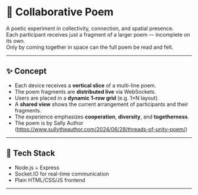 # 📜 Collaborative Poem

A poetic experiment in collectivity, connection, and spatial presence.  
Each participant receives just a fragment of a larger poem — incomplete on its own.  
Only by coming together in space can the full poem be read and felt.

---

## ✨ Concept

- Each device receives a **vertical slice** of a multi-line poem.
- The poem fragments are **distributed live** via WebSockets.
- Users are placed in a **dynamic 1-row grid** (e.g. 1×N layout).
- A **shared view** shows the current arrangement of participants and their fragments.
- The experience emphasizes **cooperation**, **diversity**, and **togetherness**.
- The poem is by Sally Author (https://www.sullytheauthor.com/2024/06/28/threads-of-unity-poem/)

---

## 🧠 Tech Stack

- Node.js + Express
- Socket.IO for real-time communication
- Plain HTML/CSS/JS frontend

---
